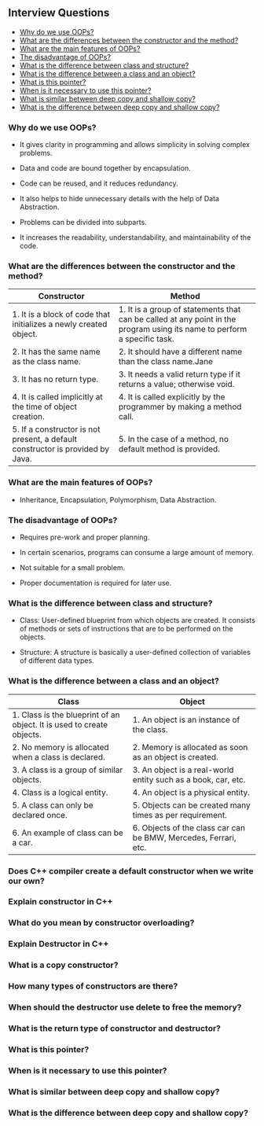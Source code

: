 ## Interview Questions

- [Why do we use OOPs?](#why-do-we-use-oops)
- [What are the differences between the constructor and the method?](#what-are-the-differences-between-the-constructor-and-the-method)
- [What are the main features of OOPs?](#what-are-the-main-features-of-oops)
- [The disadvantage of OOPs?](#the-disadvantage-of-oops)
- [What is the difference between class and structure?](#what-is-the-difference-between-class-and-structure)
- [What is the difference between a class and an object?](#what-is-the-difference-between-a-class-and-an-object)
- [What is this pointer?](#what-is-this-pointer)
- [When is it necessary to use this pointer?](#when-is-it-necessary-to-use-this-pointer)
- [What is similar between deep copy and shallow copy?](#what-is-similar-between-deep-copy-and-shallow-copy)
- [What is the difference between deep copy and shallow copy?](#what-is-the-difference-between-deep-copy-and-shallow-copy)

### Why do we use OOPs?

- It gives clarity in programming and allows simplicity in solving complex problems.

- Data and code are bound together by encapsulation.

- Code can be reused, and it reduces redundancy.

- It also helps to hide unnecessary details with the help of Data Abstraction.

- Problems can be divided into subparts.

- It increases the readability, understandability, and maintainability of the code.

### What are the differences between the constructor and the method?

| Constructor                                                                    | Method                                                                                                                   |
| ------------------------------------------------------------------------------ | ------------------------------------------------------------------------------------------------------------------------ |
| 1. It is a block of code that initializes a newly created object.              | 1. It is a group of statements that can be called at any point in the program using its name to perform a specific task. |
| 2. It has the same name as the class name.                                     | 2. It should have a different name than the class name.Jane                                                              |
| 3. It has no return type.                                                      | 3. It needs a valid return type if it returns a value; otherwise void.                                                   |
| 4. It is called implicitly at the time of object creation.                     | 4. It is called explicitly by the programmer by making a method call.                                                    |
| 5. If a constructor is not present, a default constructor is provided by Java. | 5. In the case of a method, no default method is provided.                                                               |

### What are the main features of OOPs?

- Inheritance, Encapsulation, Polymorphism, Data Abstraction.

### The disadvantage of OOPs?

- Requires pre-work and proper planning.

- In certain scenarios, programs can consume a large amount of memory.

- Not suitable for a small problem.

- Proper documentation is required for later use.

### What is the difference between class and structure?

- Class: User-defined blueprint from which objects are created. It consists of methods or sets of instructions that are to be performed on the objects.

- Structure: A structure is basically a user-defined collection of variables of different data types.

### What is the difference between a class and an object?

| Class                                                                 | Object                                                          |
| --------------------------------------------------------------------- | --------------------------------------------------------------- |
| 1. Class is the blueprint of an object. It is used to create objects. | 1. An object is an instance of the class.                       |
| 2. No memory is allocated when a class is declared.                   | 2. Memory is allocated as soon as an object is created.         |
| 3. A class is a group of similar objects.                             | 3. An object is a real-world entity such as a book, car, etc.   |
| 4. Class is a logical entity.                                         | 4. An object is a physical entity.                              |
| 5. A class can only be declared once.                                 | 5. Objects can be created many times as per requirement.        |
| 6. An example of class can be a car.                                  | 6. Objects of the class car can be BMW, Mercedes, Ferrari, etc. |

### Does C++ compiler create a default constructor when we write our own?

### Explain constructor in C++

### What do you mean by constructor overloading?

### Explain Destructor in C++

### What is a copy constructor?

### How many types of constructors are there?

### When should the destructor use delete to free the memory?

### What is the return type of constructor and destructor?

### What is this pointer?

### When is it necessary to use this pointer?

### What is similar between deep copy and shallow copy?

### What is the difference between deep copy and shallow copy?
